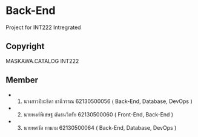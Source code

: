 # Back-End

Project for INT222 Intregrated

## Copyright

MASKAWA.CATALOG INT222

## Member 

* 1. นางสาวปิยะธิดา ธานีวรรณ 62130500056 (ฺ Back-End, Database, DevOps )
* 2. นายพงศ์พิเชษฐ ตันธนวิกรัย 62130500060 ( Front-End, Back-End )
* 3. นายพศวัต ทานาม 62130500064 ( Back-End, Database, DevOps )


